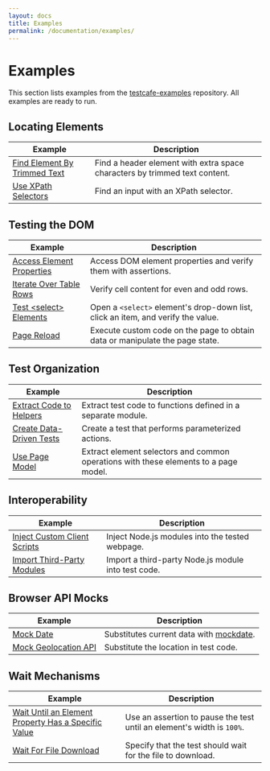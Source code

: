 ```yaml
---
layout: docs
title: Examples
permalink: /documentation/examples/
---
```

# Examples

This section lists examples from the [testcafe-examples](https://github.com/DevExpress/testcafe-examples) repository. All examples are ready to run.

## Locating Elements

Example | Description
------- | ------------
[Find Element By Trimmed Text](https://github.com/DevExpress/testcafe-examples/tree/master/examples/find-element-by-trimmed-text) | Find a header element with extra space characters by trimmed text content.
[Use XPath Selectors](https://github.com/DevExpress/testcafe-examples/tree/master/examples/use-xpath-selectors) | Find an input with an XPath selector.

## Testing the DOM

Example | Description
------- | ------------
[Access Element Properties](https://github.com/DevExpress/testcafe-examples/tree/master/examples/element-properties) | Access DOM element properties and verify them with assertions.
[Iterate Over Table Rows](https://github.com/DevExpress/testcafe-examples/tree/master/examples/iterate-over-table-rows) | Verify cell content for even and odd rows.
[Test \<select\> Elements](https://github.com/DevExpress/testcafe-examples/tree/master/examples/test-select-elements) | Open a `<select>` element's drop-down list, click an item, and verify the value.
[Page Reload](https://github.com/DevExpress/testcafe-examples/tree/master/examples/page-manipulation) | Execute custom code on the page to obtain data or manipulate the page state.

## Test Organization

Example | Description
------- | ------------
[Extract Code to Helpers](https://github.com/DevExpress/testcafe-examples/tree/master/examples/extract-code-to-helpers) | Extract test code to functions defined in a separate module.
[Create Data-Driven Tests](https://github.com/DevExpress/testcafe-examples/tree/master/examples/create-data-driven-tests) | Create a test that performs parameterized actions.
[Use Page Model](https://github.com/DevExpress/testcafe-examples/tree/master/examples/use-page-model) | Extract element selectors and common operations with these elements to a page model.

## Interoperability

Example | Description
------- | ------------
[Inject Custom Client Scripts](https://github.com/DevExpress/testcafe-examples/tree/master/examples/client-scripts) | Inject Node.js modules into the tested webpage.
[Import Third-Party Modules](https://github.com/DevExpress/testcafe-examples/tree/master/examples/import-third-party-modules) | Import a third-party Node.js module into test code.

## Browser API Mocks

Example | Description
------- | ------------
[Mock Date](https://github.com/DevExpress/testcafe-examples/tree/master/examples/mock-date) | Substitutes current data with [mockdate](https://www.npmjs.com/package/mockdate).
[Mock Geolocation API](https://github.com/DevExpress/testcafe-examples/tree/master/examples/mock-geolocation-api) | Substitute the location in test code.

## Wait Mechanisms

Example | Description
------- | ------------
[Wait Until an Element Property Has a Specific Value](https://github.com/DevExpress/testcafe-examples/tree/master/examples/wait-for-element-property-value) | Use an assertion to pause the test until an element's width is `100%`.
[Wait For File Download](https://github.com/DevExpress/testcafe-examples/tree/master/examples/wait-for-file-download) | Specify that the test should wait for the file to download.
